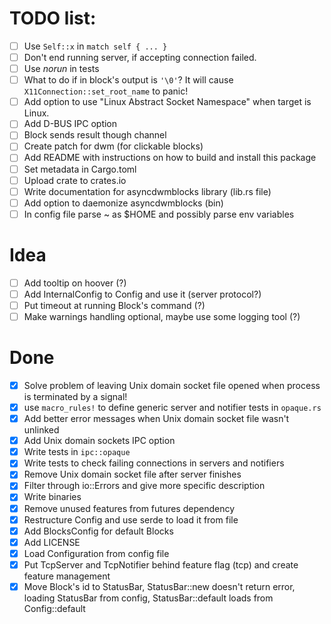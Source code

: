 # TODO list:

 - [ ] Use `Self::x` in `match self { ... }`
 - [ ] Don't end running server, if accepting connection failed.
 - [ ] Use *norun* in tests
 - [ ] What to do if in block's output is `'\0'`? It will cause `X11Connection::set_root_name` to panic!
 - [ ] Add option to use "Linux Abstract Socket Namespace" when target is Linux.
 - [ ] Add D-BUS IPC option
 - [ ] Block sends result though channel
 - [ ] Create patch for dwm (for clickable blocks)
 - [ ] Add README with instructions on how to build and install this package
 - [ ] Set metadata in Cargo.toml
 - [ ] Upload crate to crates.io
 - [ ] Write documentation for asyncdwmblocks library (lib.rs file)
 - [ ] Add option to daemonize asyncdwmblocks (bin)
 - [ ] In config file parse ~ as $HOME and possibly parse env variables

# Idea

 - [ ] Add tooltip on hoover (?)
 - [ ] Add InternalConfig to Config and use it (server protocol?)
 - [ ] Put timeout at running Block's command (?)
 - [ ] Make warnings handling optional, maybe use some logging tool (?)

# Done

 - [x] Solve problem of leaving Unix domain socket file opened when process is terminated by a signal!
 - [x] use `macro_rules!` to define generic server and notifier tests in `opaque.rs`
 - [x] Add better error messages when Unix domain socket file wasn't unlinked
 - [x] Add Unix domain sockets IPC option
 - [x] Write tests in `ipc::opaque`
 - [x] Write tests to check failing connections in servers and notifiers
 - [x] Remove Unix domain socket file after server finishes
 - [x] Filter through io::Errors and give more specific description
 - [x] Write binaries
 - [x] Remove unused features from futures dependency
 - [x] Restructure Config and use serde to load it from file
 - [x] Add BlocksConfig for default Blocks
 - [x] Add LICENSE
 - [x] Load Configuration from config file
 - [x] Put TcpServer and TcpNotifier behind feature flag (tcp) and create feature management
 - [x] Move Block's id to StatusBar, StatusBar::new doesn't return error,
 loading StatusBar from config, StatusBar::default loads from Config::default
